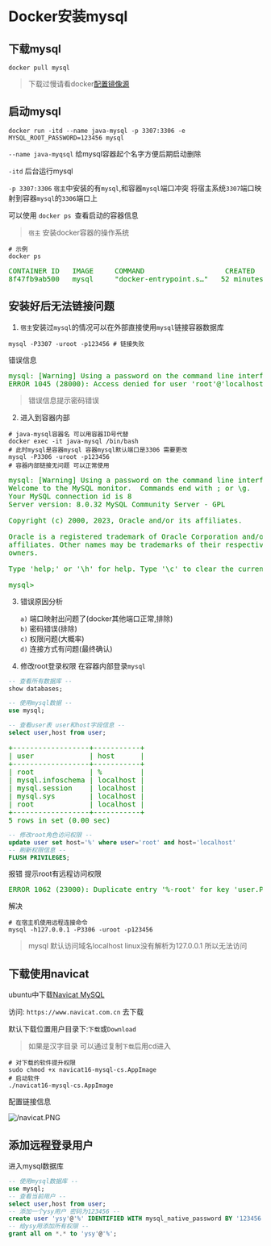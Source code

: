 # Docker安装mysql

## 下载mysql

``` shell
docker pull mysql 
```

> 下载过慢请看docker[配置镜像源](./README.md)

## 启动mysql

``` shell
docker run -itd --name java-mysql -p 3307:3306 -e MYSQL_ROOT_PASSWORD=123456 mysql
```

`--name java-myqsql` 给mysql容器起个名字方便后期启动删除

`-itd` 后台运行mysql

`-p 3307:3306` `宿主`中安装的有`mysql`,和容器`mysql`端口冲突
将宿主系统`3307`端口映射到容器`mysql`的`3306`端口上

可以使用 `docker ps `查看启动的容器信息

> `宿主` 安装docker容器的操作系统

``` shell
# 示例
docker ps
```
<pre style="backgroud:rgba(0,0,0,0.5);color:green;">CONTAINER ID   IMAGE     COMMAND                   CREATED          STATUS         PORTS                                                  NAMES
8f47fb9ab500   mysql     &quot;docker-entrypoint.s…&quot;   52 minutes ago   Up 3 seconds   33060/tcp, 0.0.0.0:3307-&gt;3306/tcp, :::3307-&gt;3306/tcp   java-mysql
</pre>

## 安装好后无法链接问题

1. `宿主`安装过`mysql`的情况可以在外部直接使用`mysql`链接容器数据库

``` shell
mysql -P3307 -uroot -p123456 # 链接失败
```

错误信息

<pre style="backgroud:rgba(0,0,0,0.5);color:green;">mysql: [Warning] Using a password on the command line interface can be insecure.
ERROR 1045 (28000): Access denied for user &apos;root&apos;@&apos;localhost&apos; (using password: YES)</pre>

> 错误信息提示密码错误

2. 进入到容器内部

``` shell
# java-mysql容器名 可以用容器ID号代替
docker exec -it java-mysql /bin/bash
# 此时mysql是容器mysql 容器mysql默认端口是3306 需要更改
mysql -P3306 -uroot -p123456
# 容器内部链接无问题 可以正常使用
```
<pre style="backgroud:rgba(0,0,0,0.5);color:green;">mysql: [Warning] Using a password on the command line interface can be insecure.
Welcome to the MySQL monitor.  Commands end with ; or \g.
Your MySQL connection id is 8
Server version: 8.0.32 MySQL Community Server - GPL

Copyright (c) 2000, 2023, Oracle and/or its affiliates.

Oracle is a registered trademark of Oracle Corporation and/or its
affiliates. Other names may be trademarks of their respective
owners.

Type &apos;help;&apos; or &apos;\h&apos; for help. Type &apos;\c&apos; to clear the current input statement.

mysql&gt; 
</pre>

3. 错误原因分析

    `a)` 端口映射出问题了(docker其他端口正常,排除)<br>
    `b)` 密码错误(排除)<br>
    `c)` 权限问题(大概率)<br>
    `d)` 连接方式有问题(最终确认)<br>

4. 修改root登录权限
在容器内部登录`mysql`

``` sql
-- 查看所有数据库 --
show databases;

-- 使用mysql数据 --
use mysql;
```

``` sql
-- 查看user表 user和host字段信息 -- 
select user,host from user;
```
<pre  style="backgroud:rgba(0,0,0,0.5);color:green;">+------------------+-----------+
| user             | host      |
+------------------+-----------+
| root             | %         |
| mysql.infoschema | localhost |
| mysql.session    | localhost |
| mysql.sys        | localhost |
| root             | localhost |
+------------------+-----------+
5 rows in set (0.00 sec)</pre>
``` sql
-- 修改root角色访问权限 -- 
update user set host='%' where user='root' and host='localhost'
-- 刷新权限信息 -- 
FLUSH PRIVILEGES;
```

报错 提示root有远程访问权限

<pre style="backgroud:rgba(0,0,0,0.5);color:green;">ERROR 1062 (23000): Duplicate entry &apos;%-root&apos; for key &apos;user.PRIMARY&apos;</pre>

解决
``` shell
# 在宿主机使用远程连接命令
mysql -h127.0.0.1 -P3306 -uroot -p123456
```

> mysql 默认访问域名localhost linux没有解析为127.0.0.1 所以无法访问
## 下载使用navicat

ubuntu中下载[Navicat MySQL](https://download.navicat.com.cn/download/navicat16-mysql-cs.AppImage)

访问: `https://www.navicat.com.cn` 去下载

默认下载位置用户目录下:`下载`或`Download`
> 如果是汉字目录 可以通过复制`下载`后用cd进入

``` shell
# 对下载的软件提升权限
sudo chmod +x navicat16-mysql-cs.AppImage
# 启动软件
./navicat16-mysql-cs.AppImage
```

配置链接信息

![/navicat.PNG](https://media.codecore.cn/markdown/navicat.PNG)

## 添加远程登录用户

进入mysql数据库

``` sql
-- 使用mysql数据库 -- 
use mysql;
-- 查看当前用户 --
select user,host from user;
-- 添加一个ysy用户 密码为123456 --
create user 'ysy'@'%' IDENTIFIED WITH mysql_native_password BY '123456';
-- 给ysy用添加所有权限 --
grant all on *.* to 'ysy'@'%';
```